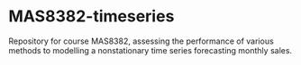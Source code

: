 # MAS8382-timeseries
Repository for course MAS8382, assessing the performance of various methods to modelling a nonstationary time series forecasting monthly sales.
